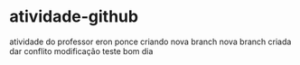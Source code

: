 # atividade-github
atividade do professor eron ponce 
criando nova branch 
nova branch criada
dar conflito
modificação 
teste
bom dia 

